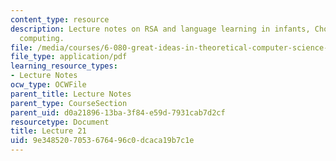 ```yaml
---
content_type: resource
description: Lecture notes on RSA and language learning in infants, Chomsky, and quantum
  computing.
file: /media/courses/6-080-great-ideas-in-theoretical-computer-science-spring-2008/9e3485207053676496c0dcaca19b7c1e_lec21.pdf
file_type: application/pdf
learning_resource_types:
- Lecture Notes
ocw_type: OCWFile
parent_title: Lecture Notes
parent_type: CourseSection
parent_uid: d0a21896-13ba-3f84-e59d-7931cab7d2cf
resourcetype: Document
title: Lecture 21
uid: 9e348520-7053-6764-96c0-dcaca19b7c1e
---
```

